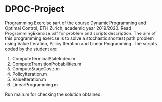 # DPOC-Project
Programming Exercise part of the course Dynamic Programming and Optimal Control, ETH Zurich, academic year 2019/2020. Read ProgrammingExercise.pdf for problem and scripts description. The aim of this programming exercise is to solve a stochastic shortest path problem using Value Iteration, Policy Iteration and Linear Programming. The scripts coded by the student are:

1. ComputeTerminalStateIndex.m
2. ComputeTransitionProbabilities.m
3. ComputeStageCosts.m
4. PolicyIteration.m
5. ValueIteration.m
6. LinearProgramming.m

Run main.m for checking the solution obtained.
